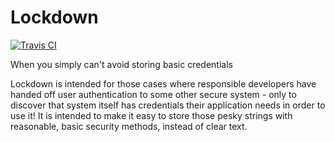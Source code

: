 # Lockdown

[![Travis CI](https://img.shields.io/travis/Corona-IDE/lockdown.svg)](https://travis-ci.org/Corona-IDE/lockdown)

When you simply can't avoid storing basic credentials

Lockdown is intended for those cases where responsible developers have handed off user authentication to some other secure system - only to discover that system itself has credentials their application needs in order to use it! It is intended to make it easy to store those pesky strings with reasonable, basic security methods, instead of clear text.
